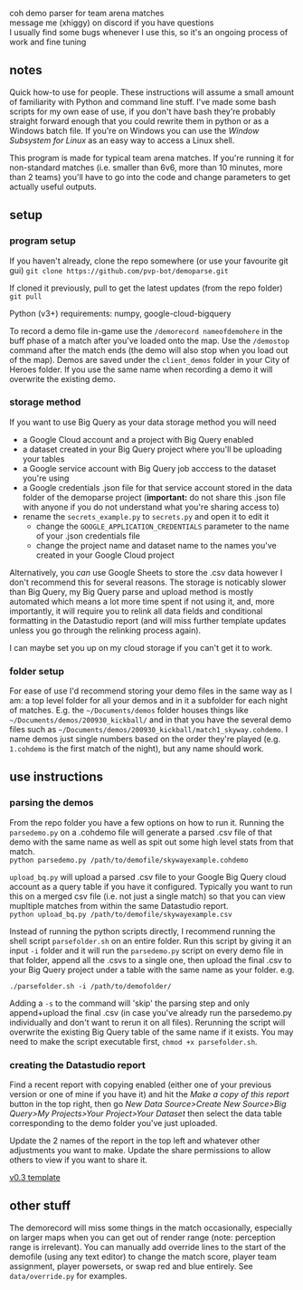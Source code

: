 coh demo parser for team arena matches  
message me (xhiggy) on discord if you have questions  
I usually find some bugs whenever I use this, so it's an ongoing process of work and fine tuning  

## notes

Quick how-to use for people. These instructions will assume a small amount of familiarity with Python and command line stuff. I've made some bash scripts for my own ease of use, if you don't have bash they're probably straight forward enough that you could rewrite them in python or as a Windows batch file. If you're on Windows you can use the _Window Subsystem for Linux_ as an easy way to access a Linux shell.

This program is made for typical team arena matches. If you're running it for non-standard matches (i.e. smaller than 6v6, more than 10 minutes, more than 2 teams) you'll have to go into the code and change parameters to get actually useful outputs.

## setup

### program setup

If you haven't already, clone the repo somewhere (or use your favourite git gui)
`git clone https://github.com/pvp-bot/demoparse.git`

If cloned it previously, pull to get the latest updates (from the repo folder)  
`git pull`

Python (v3+) requirements: numpy, google-cloud-bigquery

To record a demo file in-game use the `/demorecord nameofdemohere` in the buff phase of a match after you've loaded onto the map. Use the `/demostop` command after the match ends (the demo will also stop when you load out of the map). Demos are saved under the `client_demos` folder in your City of Heroes folder. If you use the same name when recording a demo it will overwrite the existing demo.

### storage method

If you want to use Big Query as your data storage method you will need
- a Google Cloud account and a project with Big Query enabled
- a dataset created in your Big Query project where you'll be uploading your tables
- a Google service account with Big Query job acccess to the dataset you're using
- a Google credentials .json file for that service account stored in the data folder of the demoparse project (**important:** do not share this .json file with anyone if you do not understand what you're sharing access to)
- rename the `secrets_example.py` to `secrets.py` and open it to edit it
  - change the `GOOGLE_APPLICATION_CREDENTIALS` parameter to the name of your .json credentials file
  - change the project name and dataset name to the names you've created in your Google Cloud project
  
Alternatively, you _can_ use Google Sheets to store the .csv data however I don't recommend this for several reasons. The storage is noticably slower than Big Query, my Big Query parse and upload method is mostly automated which means a lot more time spent if not using it, and, more importantly, it will require you to relink all data fields and conditional formatting in the Datastudio report (and will miss further template updates unless you go through the relinking process again).

I can maybe set you up on my cloud storage if you can't get it to work.

### folder setup

For ease of use I'd recommend storing your demo files in the same way as I am: a top level folder for all your demos and in it a subfolder for each night of matches. E.g. the `~/Documents/demos` folder houses things like `~/Documents/demos/200930_kickball/` and in that you have the several demo files such as `~/Documents/demos/200930_kickball/match1_skyway.cohdemo`. I name demos just single numbers based on the order they're played (e.g. `1.cohdemo` is the first match of the night), but any name should work.

## use instructions

### parsing the demos

From the repo folder you have a few options on how to run it.
Running the `parsedemo.py` on a .cohdemo file will generate a parsed .csv file of that demo with the same name as well as spit out some high level stats from that match.  
`python parsedemo.py /path/to/demofile/skywayexample.cohdemo`

`upload_bq.py` will upload a parsed .csv file to your Google Big Query cloud account as a query table if you have it configured. Typically you want to run this on a merged csv file (i.e. not just a single match) so that you can view mupltiple matches from within the same Datastudio report.  
`python upload_bq.py /path/to/demofile/skywayexample.csv`

Instead of running the python scripts directly, I recommend running the shell script `parsefolder.sh` on an entire folder. Run this script by giving it an input `-i` folder and it will run the `parsedemo.py` script on every demo file in that folder, append all the .csvs to a single one, then upload the final .csv to your Big Query project under a table with the same name as your folder. e.g.


`./parsefolder.sh -i /path/to/demofolder/`  


Adding a `-s` to the command will 'skip' the parsing step and only append+upload the final .csv (in case you've already run the parsedemo.py individually and don't want to rerun it on all files). Rerunning the script will overwrite the existing Big Query table of the same name if it exists. You may need to make the script executable first, `chmod +x parsefolder.sh`.

### creating the Datastudio report
Find a recent report with copying enabled (either one of your previous version or one of mine if you have it) and hit the _Make a copy of this report_ button in the top right, then go _New Data Source>Create New Source>Big Query>My Projects>Your Project>Your Dataset_ then select the data table corresponding to the demo folder you've just uploaded.

Update the 2 names of the report in the top left and whatever other adjustments you want to make. Update the share permissions to allow others to view if you want to share it.

[v0.3 template](https://datastudio.google.com/reporting/df9bb94c-17b8-4add-8c0a-fbdcfd7ce0cb)

## other stuff
The demorecord will miss some things in the match occasionally, especially on larger maps when you can get out of render range (note: perception range is irrelevant). You can manually add override lines to the start of the demofile (using any text editor) to change the match score, player team assignment, player powersets, or swap red and blue entirely. See `data/override.py` for examples.
